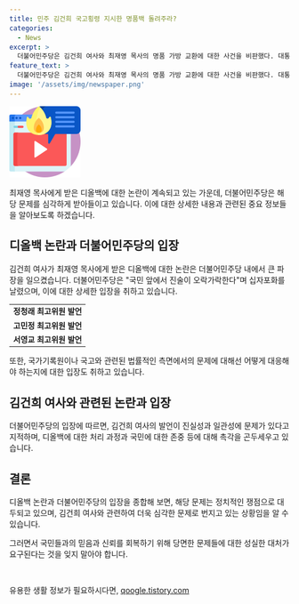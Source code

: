 ```yaml
---
title: 민주 김건희 국고횡령 지시한 명품백 돌려주라?
categories:
  - News
excerpt: >
  더불어민주당은 김건희 여사와 최재영 목사의 명품 가방 교환에 대한 사건을 비판했다. 대통령실 행정관의 진술과 관련해 진술이 모호하다며 비판하고, 국민권익위원회와 절차에 대한 논란을 제기했다. 또한, 김 여사의 발언과 유 모 행정관의 진술에 관해 논란을 제기하며, 해당 사안에 대한 책임을 촉구했다.
feature_text: >
  더불어민주당은 김건희 여사와 최재영 목사의 명품 가방 교환에 대한 사건을 비판했다. 대통령실 행정관의 진술과 관련해 진술이 모호하다며 비판하고, 국민권익위원회와 절차에 대한 논란을 제기했다. 또한, 김 여사의 발언과 유 모 행정관의 진술에 관해 논란을 제기하며, 해당 사안에 대한 책임을 촉구했다.
image: '/assets/img/newspaper.png'
---
```


<p><img src="/assets/img/news.png" alt="rentncar 속보" /></p>

<p>최재영 목사에게 받은 디올백에 대한 논란이 계속되고 있는 가운데, 더불어민주당은 해당 문제를 심각하게 받아들이고 있습니다. 이에 대한 상세한 내용과 관련된 중요 정보들을 알아보도록 하겠습니다.</p>

<h2 data-ke-size="size26">디올백 논란과 더불어민주당의 입장</h2>

<p>김건희 여사가 최재영 목사에게 받은 디올백에 대한 논란은 더불어민주당 내에서 큰 파장을 일으켰습니다. 더불어민주당은 "국민 앞에서 진술이 오락가락한다"며 십자포화를 날렸으며, 이에 대한 상세한 입장을 취하고 있습니다. </p>

<table style="width: 100%;">
<tbody>
<tr>
<td style="text-align: center; height: 17px;"><b>정청래 최고위원 발언</b></td>
</tr>
<tr>
<td style="text-align: center; height: 17px;"><b>고민정 최고위원 발언</b></td>
</tr>
<tr>
<td style="text-align: center; height: 17px;"><b>서영교 최고위원 발언</b></td>
</tr>
</tbody>
</table>

<p>또한, 국가기록원이나 국고와 관련된 법률적인 측면에서의 문제에 대해선 어떻게 대응해야 하는지에 대한 입장도 취하고 있습니다. </p>

<h2 data-ke-size="size26">김건희 여사와 관련된 논란과 입장</h2>

<p>더불어민주당의 입장에 따르면, 김건희 여사의 발언이 진실성과 일관성에 문제가 있다고 지적하며, 디올백에 대한 처리 과정과 국민에 대한 존중 등에 대해 촉각을 곤두세우고 있습니다. </p>

<h2 data-ke-size="size26">결론</h2>

<p>디올백 논란과 더불어민주당의 입장을 종합해 보면, 해당 문제는 정치적인 쟁점으로 대두되고 있으며, 김건희 여사와 관련하여 더욱 심각한 문제로 번지고 있는 상황임을 알 수 있습니다. </p>

<p>그러면서 국민들과의 믿음과 신뢰를 회복하기 위해 당면한 문제들에 대한 성실한 대처가 요구된다는 것을 잊지 말아야 합니다.</p>

<p data-ke-size="size16">&nbsp;</p>
유용한 생활 정보가 필요하시다면, <a href="https://qoogle.tistory.com" rel="dofollow">qoogle.tistory.com</a>


